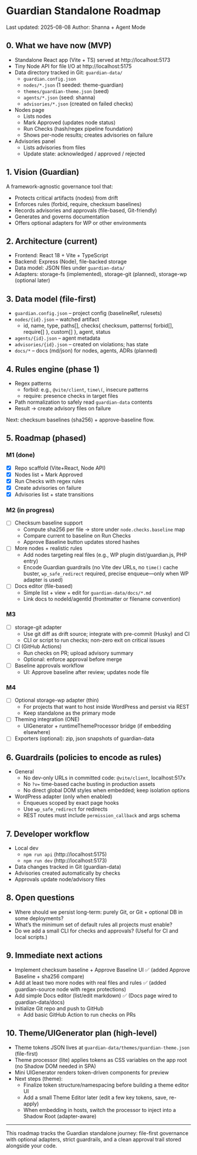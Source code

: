 # Guardian Standalone Roadmap

Last updated: 2025-08-08
Author: Shanna + Agent Mode

## 0. What we have now (MVP)
- Standalone React app (Vite + TS) served at http://localhost:5173
- Tiny Node API for file I/O at http://localhost:5175
- Data directory tracked in Git: `guardian-data/`
  - `guardian.config.json`
  - `nodes/*.json` (1 seeded: theme-guardian)
  - `themes/guardian-theme.json` (seed)
  - `agents/*.json` (seed: shanna)
  - `advisories/*.json` (created on failed checks)
- Nodes page
  - Lists nodes
  - Mark Approved (updates node status)
  - Run Checks (hash/regex pipeline foundation)
  - Shows per-node results; creates advisories on failure
- Advisories panel
  - Lists advisories from files
  - Update state: acknowledged / approved / rejected

## 1. Vision (Guardian)
A framework-agnostic governance tool that:
- Protects critical artifacts (nodes) from drift
- Enforces rules (forbid, require, checksum baselines)
- Records advisories and approvals (file-based, Git-friendly)
- Generates and governs documentation
- Offers optional adapters for WP or other environments

## 2. Architecture (current)
- Frontend: React 18 + Vite + TypeScript
- Backend: Express (Node), file-backed storage
- Data model: JSON files under `guardian-data/`
- Adapters: storage-fs (implemented), storage-git (planned), storage-wp (optional later)

## 3. Data model (file-first)
- `guardian.config.json` – project config (baselineRef, rulesets)
- `nodes/{id}.json` – watched artifact
  - id, name, type, paths[], checks{ checksum, patterns{ forbid[], require[] }, custom[] }, agent, status
- `agents/{id}.json` – agent metadata
- `advisories/{id}.json` – created on violations; has state
- `docs/*` – docs (md/json) for nodes, agents, ADRs (planned)

## 4. Rules engine (phase 1)
- Regex patterns
  - forbid: e.g., `@vite/client`, `time\(`, insecure patterns
  - require: presence checks in target files
- Path normalization to safely read `guardian-data` contents
- Result → create advisory files on failure

Next: checksum baselines (sha256) + approve-baseline flow.

## 5. Roadmap (phased)

### M1 (done)
- [x] Repo scaffold (Vite+React, Node API)
- [x] Nodes list + Mark Approved
- [x] Run Checks with regex rules
- [x] Create advisories on failure
- [x] Advisories list + state transitions

### M2 (in progress)
- [ ] Checksum baseline support
  - Compute sha256 per file → store under `node.checks.baseline` map
  - Compare current to baseline on Run Checks
  - Approve Baseline button updates stored hashes
- [ ] More nodes + realistic rules
  - Add nodes targeting real files (e.g., WP plugin dist/guardian.js, PHP entry)
  - Encode Guardian guardrails (no Vite dev URLs, no `time()` cache buster, `wp_safe_redirect` required, precise enqueue—only when WP adapter is used)
- [ ] Docs editor (file-based)
  - Simple list + view + edit for `guardian-data/docs/*.md`
  - Link docs to nodeId/agentId (frontmatter or filename convention)

### M3
- [ ] storage-git adapter
  - Use git diff as drift source; integrate with pre-commit (Husky) and CI
  - CLI or script to run checks; non-zero exit on critical issues
- [ ] CI (GitHub Actions)
  - Run checks on PR; upload advisory summary
  - Optional: enforce approval before merge
- [ ] Baseline approvals workflow
  - UI: Approve baseline after review; updates node file

### M4
- [ ] Optional storage-wp adapter (thin)
  - For projects that want to host inside WordPress and persist via REST
  - Keep standalone as the primary mode
- [ ] Theming integration (ONE)
  - UIGenerator + runtimeThemeProcessor bridge (if embedding elsewhere)
- [ ] Exporters (optional): zip, json snapshots of guardian-data

## 6. Guardrails (policies to encode as rules)
- General
  - No dev-only URLs in committed code: `@vite/client`, localhost:517x
  - No `?v=` time-based cache busting in production assets
  - No direct global DOM styles when embedded; keep isolation options
- WordPress adapter (only when enabled)
  - Enqueues scoped by exact page hooks
  - Use `wp_safe_redirect` for redirects
  - REST routes must include `permission_callback` and args schema

## 7. Developer workflow
- Local dev
  - `npm run api` (http://localhost:5175)
  - `npm run dev` (http://localhost:5173)
- Data changes tracked in Git (guardian-data)
- Advisories created automatically by checks
- Approvals update node/advisory files

## 8. Open questions
- Where should we persist long-term: purely Git, or Git + optional DB in some deployments?
- What’s the minimum set of default rules all projects must enable?
- Do we add a small CLI for checks and approvals? (Useful for CI and local scripts.)

## 9. Immediate next actions
- Implement checksum baseline + Approve Baseline UI ✅ (added Approve Baseline + sha256 compare)
- Add at least two more nodes with real files and rules ✅ (added guardian-source node with regex protections)
- Add simple Docs editor (list/edit markdown) ✅ (Docs page wired to guardian-data/docs)
- Initialize Git repo and push to GitHub
  - Add basic GitHub Action to run checks on PRs

## 10. Theme/UIGenerator plan (high-level)
- Theme tokens JSON lives at `guardian-data/themes/guardian-theme.json` (file-first)
- Theme processor (lite) applies tokens as CSS variables on the app root (no Shadow DOM needed in SPA)
- Mini UIGenerator renders token-driven components for preview
- Next steps (theme):
  - Finalize token structure/namespacing before building a theme editor UI
  - Add a small Theme Editor later (edit a few key tokens, save, re-apply)
  - When embedding in hosts, switch the processor to inject into a Shadow Root (adapter-aware)

---
This roadmap tracks the Guardian standalone journey: file-first governance with optional adapters, strict guardrails, and a clean approval trail stored alongside your code.

